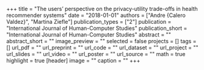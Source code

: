 +++
title = "The users’ perspective on the privacy-utility trade-offs in health recommender systems"
date = "2018-01-01"
authors = ["Andre {Calero Valdez}", "Martina Ziefle"]
publication_types = ["2"]
publication = "International Journal of Human-Computer Studies"
publication_short = "International Journal of Human-Computer Studies"
abstract = ""
abstract_short = ""
image_preview = ""
selected = false
projects = []
tags = []
url_pdf = ""
url_preprint = ""
url_code = ""
url_dataset = ""
url_project = ""
url_slides = ""
url_video = ""
url_poster = ""
url_source = ""
math = true
highlight = true
[header]
image = ""
caption = ""
+++
